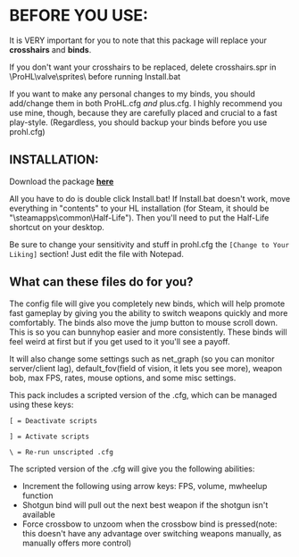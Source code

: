 # BEFORE YOU USE:

It is VERY important for you to note that this package will replace your **crosshairs** and **binds**. 

If you don't want your crosshairs to be replaced, delete crosshairs.spr in \ProHL\valve\sprites\ before running Install.bat

If you want to make any personal changes to my binds, you should add/change them in both ProHL.cfg *and* plus.cfg. I highly recommend you use mine, though, because they are carefully placed and crucial to a fast play-style. (Regardless, you should backup your binds before you use prohl.cfg)


## INSTALLATION:

Download the package **[here](https://github.com/Silquetoast/ProHL/releases/download/v1.3/ProHL.exe)**

All you have to do is double click Install.bat! If Install.bat doesn't work, move everything in "contents" to your HL installation (for Steam, it should be "\steamapps\common\Half-Life\"). Then you'll need to put the Half-Life shortcut on your desktop.

Be sure to change your sensitivity and stuff in prohl.cfg the `[Change to Your Liking]` section! Just edit the file with Notepad.


## What can these files do for you?

The config file will give you completely new binds, which will help promote fast gameplay by giving you the ability to switch weapons quickly and more comfortably. The binds also move the jump button to mouse scroll down. This is so you can bunnyhop easier and more consistently. These binds will feel weird at first but if you get used to it you'll see a payoff. 

It will also change some settings such as net_graph (so you can monitor server/client lag), default_fov(field of vision, it lets you see more), weapon bob, max FPS, rates, mouse options, and some misc settings. 

This pack includes a scripted version of the .cfg, which can be managed using these keys:

`[ = Deactivate scripts`

`] = Activate scripts`

`\ = Re-run unscripted .cfg`

The scripted version of the .cfg will give you the following abilities:
- Increment the following using arrow keys: FPS, volume, mwheelup function
- Shotgun bind will pull out the next best weapon if the shotgun isn't available
- Force crossbow to unzoom when the crossbow bind is pressed(note: this doesn't have any advantage over switching weapons manually, as manually offers more control)
